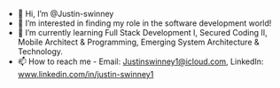 - 👋 Hi, I’m @Justin-swinney
- 👀 I’m interested in finding my role in the software development world! 
- 🌱 I’m currently learning Full Stack Development I, Secured Coding II, Mobile Architect & Programming, Emerging System Architecture & Technology.
- 📫 How to reach me - Email: Justinswinney1@icloud.com, LinkedIn: www.linkedin.com/in/justin-swinney1





<!---
Justin-swinney/Justin-swinney is a ✨ special ✨ repository because its `README.md` (this file) appears on your GitHub profile.
You can click the Preview link to take a look at your changes.
--->
